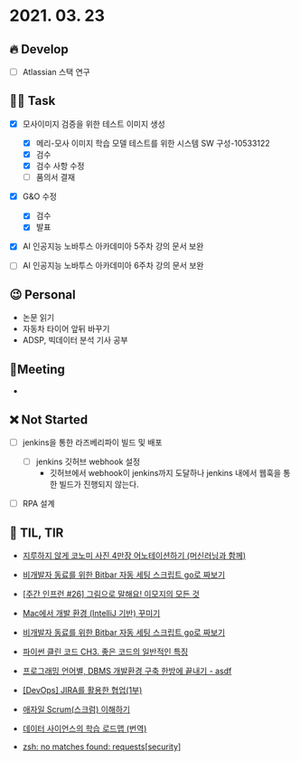 # 2021. 03. 23

## 🔥 Develop

- [ ] Atlassian 스택 연구




##  🏳‍🌈 Task

- [x] 모사이미지 검증을 위한 테스트 이미지 생성
  - [x] 메리-모사 이미지 학습 모델 테스트를 위한 시스템 SW 구성-10533122
  - [x] 검수
  - [x] 검수 사항 수정
  - [ ] 품의서 결재
- [x] G&O 수정
  - [x] 검수
  - [x] 발표
- [x] AI 인공지능 노바투스 아카데미아 5주차 강의 문서 보완
- [ ] AI 인공지능 노바투스 아카데미아 6주차 강의 문서 보완



## 😉 Personal

* 논문 읽기
* 자동차 타이어 앞뒤 바꾸기
* ADSP, 빅데이터 분석 기사 공부




## :dizzy: ​Meeting

* 



## ❌ Not Started

- [ ] jenkins을 통한 라즈베리파이 빌드 및 배포
  - [ ] jenkins 깃허브 webhook 설정
    * 깃허브에서 webhook이 jenkins까지 도달하나 jenkins 내에서 웹훅을 통한 빌드가 진행되지 않는다.

- [ ] RPA 설계



## 📸 TIL, TIR

* [지루하지 않게 코노미 사진 4만장 어노테이션하기 (머신러닝과 함께)](https://medium.com/naver-place-dev/%EC%A7%80%EB%A3%A8%ED%95%98%EC%A7%80-%EC%95%8A%EA%B2%8C-%EC%BD%94%EB%85%B8%EB%AF%B8-%EC%82%AC%EC%A7%84-4%EB%A7%8C%EC%9E%A5-%EC%96%B4%EB%85%B8%ED%85%8C%EC%9D%B4%EC%85%98%ED%95%98%EA%B8%B0-%EB%A8%B8%EC%8B%A0%EB%9F%AC%EB%8B%9D%EA%B3%BC-%ED%95%A8%EA%BB%98-619c60f8a071)

* [비개발자 동료를 위한 Bitbar 자동 세팅 스크립트 go로 짜보기](https://jiyeonseo.github.io/2021/03/02/go-app-for-everyone/)

* [[주간 인프런 #26] 그림으로 말해요! 이모지의 모든 것](https://www.inflearn.com/pages/weekly-inflearn-26)

* [Mac에서 개발 환경 (IntelliJ 기반) 꾸미기](https://jojoldu.tistory.com/556)

* [비개발자 동료를 위한 Bitbar 자동 세팅 스크립트 go로 짜보기](https://jiyeonseo.github.io/2021/03/02/go-app-for-everyone/)

* [파이썬 클린 코드 CH3. 좋은 코드의 일반적인 특징](https://litaro.tistory.com/entry/%ED%8C%8C%EC%9D%B4%EC%8D%AC-%ED%81%B4%EB%A6%B0-%EC%BD%94%EB%93%9C-CH3-%EC%A2%8B%EC%9D%80-%EC%BD%94%EB%93%9C%EC%9D%98-%EC%9D%BC%EB%B0%98%EC%A0%81%EC%9D%B8-%ED%8A%B9%EC%A7%95)

* [프로그래밍 언어별, DBMS 개발환경 구축 한방에 끝내기 - asdf](https://velog.io/@maru/Nix-%ED%94%84%EB%A1%9C%EA%B7%B8%EB%9E%98%EB%B0%8D-%EC%96%B8%EC%96%B4%EB%B3%84-DBMS-%EA%B0%9C%EB%B0%9C%ED%99%98%EA%B2%BD-%EA%B5%AC%EC%B6%95-%ED%95%9C%EB%B0%A9%EC%97%90-%EB%81%9D%EB%82%B4%EA%B8%B0)

* [[DevOps] JIRA를 활용한 협업(1부)](https://medium.com/dtevangelist/devops-jira%EB%A5%BC-%ED%99%9C%EC%9A%A9%ED%95%9C-%ED%98%91%EC%97%85-1%EB%B6%80-63c71489f21d)

* [애자일 Scrum(스크럼) 이해하기](https://medium.com/hgmin/scrum-363a6bfd7a60)

* [데이터 사이언스의 학습 로드맵 (번역)](https://ebadak.news/2021/03/20/data-science-learning-roadmap/)

* [zsh: no matches found: requests[security]](https://stackoverflow.com/questions/30539798/zsh-no-matches-found-requestssecurity)